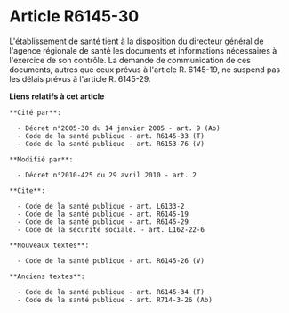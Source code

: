 # Article R6145-30

L'établissement de santé tient à la disposition du directeur général de l'agence régionale de santé les documents et
informations nécessaires à l'exercice de son contrôle. La demande de communication de ces documents, autres que ceux prévus à
l'article R. 6145-19, ne suspend pas les délais prévus à l'article R. 6145-29.

**Liens relatifs à cet article**

	**Cité par**:

	  - Décret n°2005-30 du 14 janvier 2005 - art. 9 (Ab)
	  - Code de la santé publique - art. R6145-33 (T)
	  - Code de la santé publique - art. R6153-76 (V)

	**Modifié par**:

	  - Décret n°2010-425 du 29 avril 2010 - art. 2

	**Cite**:

	  - Code de la santé publique - art. L6133-2
	  - Code de la santé publique - art. R6145-19
	  - Code de la santé publique - art. R6145-29
	  - Code de la sécurité sociale. - art. L162-22-6

	**Nouveaux textes**:

	  - Code de la santé publique - art. R6145-26 (V)

	**Anciens textes**:

	  - Code de la santé publique - art. R6145-34 (T)
	  - Code de la santé publique - art. R714-3-26 (Ab)
